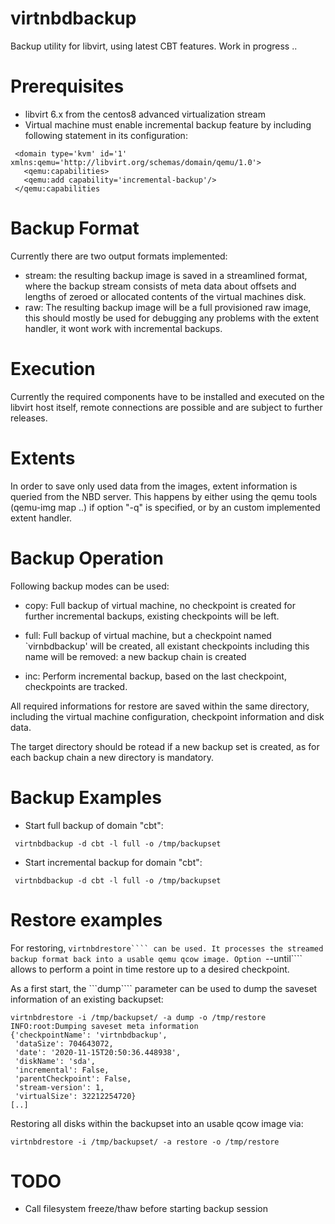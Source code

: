 # virtnbdbackup

Backup utility for libvirt, using latest CBT features.
Work in progress ..

# Prerequisites

* libvirt 6.x from the centos8 advanced virtualization stream
* Virtual machine must enable incremental backup feature by
  including following statement in its configuration:
 
 ```
  <domain type='kvm' id='1' xmlns:qemu='http://libvirt.org/schemas/domain/qemu/1.0'>
    <qemu:capabilities>
    <qemu:add capability='incremental-backup'/>
  </qemu:capabilities
 ```
 
# Backup Format

Currently there are two output formats implemented:

 * stream: the resulting backup image is saved in a streamlined format,
   where the backup stream consists of meta data about offsets and lengths
   of zeroed or allocated contents of the virtual machines disk.
 * raw: The resulting backup image will be a full provisioned raw image,
   this should mostly be used for debugging any problems with the extent
   handler, it wont work with incremental backups.
   
# Execution

Currently the required components have to be installed and executed on the
libvirt host itself, remote connections are possible and are subject to
further releases.
 
# Extents

In order to save only used data from the images, extent information is queried
from the NBD server. This happens by either using the qemu tools (qemu-img map
..) if option "-q" is specified, or by an custom implemented extent handler.

# Backup Operation

Following backup modes can be used:

* copy: Full backup of virtual machine, no checkpoint is created for further
  incremental backups, existing checkpoints will be left.

* full: Full backup of virtual machine, but a checkpoint named `virnbdbackup'
  will be created, all existant checkpoints including this name will be
  removed: a new backup chain is created

* inc: Perform incremental backup, based on the last checkpoint, checkpoints
  are tracked.

All required informations for restore are saved within the same directory,
including the virtual machine configuration, checkpoint information and disk
data.

The target directory should be rotead if a new backup set is created, as for
each backup chain a new directory is mandatory.

# Backup Examples

* Start full backup of domain "cbt":

```
 virtnbdbackup -d cbt -l full -o /tmp/backupset
```

* Start incremental backup for domain "cbt":

```
 virtnbdbackup -d cbt -l full -o /tmp/backupset
```

# Restore examples

For restoring, ```virtnbdrestore```` can be used. It processes the streamed
backup format back into a usable qemu qcow image. Option ```--until````
allows to perform a point in time restore up to a desired checkpoint.

As a first start, the ```dump```` parameter can be used to dump the saveset
information of an existing backupset:

```
virtnbdrestore -i /tmp/backupset/ -a dump -o /tmp/restore 
INFO:root:Dumping saveset meta information
{'checkpointName': 'virtnbdbackup',
 'dataSize': 704643072,
 'date': '2020-11-15T20:50:36.448938',
 'diskName': 'sda',
 'incremental': False,
 'parentCheckpoint': False,
 'stream-version': 1,
 'virtualSize': 32212254720}
[..]
```

Restoring all disks within the backupset into an usable qcow image via:

```
virtnbdrestore -i /tmp/backupset/ -a restore -o /tmp/restore
```

# TODO

 * Call filesystem freeze/thaw before starting backup session
